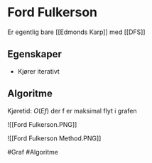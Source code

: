 # Ford Fulkerson
Er egentlig bare [[Edmonds Karp]] med [[DFS]]

## Egenskaper
-	Kjører iterativt

## Algoritme
Kjøretid: $O(Ef)$ der f er maksimal flyt i grafen

![[Ford Fulkerson.PNG]]

![[Ford Fulkerson Method.PNG]]

#Graf 
#Algoritme 
